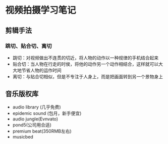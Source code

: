 # 视频拍摄学习笔记

## 剪辑手法
### 跳切、贴合切、离切
- 跳切：对视频做出不连贯的切近，将人物的动作以一种规律的手机结合起来
- 贴合切：当人物在行走的时侯，将他的动作另一个动作相结合，这样就可以大大地节省人物的运作时间
- 离切：与贴合切相似，但是不专注于人身上，而是把画面转到另一个景物身上

## 音乐版权库
- audio library (几乎免费)
- epidemic sound (包月，新手便宜)
- audio jungle(Evnvato)
- pond5(公司用合适)
- premium beat(350RMB左右)
- musicbed
